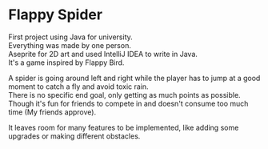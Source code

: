 # Flappy Spider

First project using Java for university. <br>
Everything was made by one person. <br>
Aseprite for 2D art and used IntelliJ IDEA to write in Java. <br>
It's a game inspired by Flappy Bird.

A spider is going around left and right while the player has to jump at a good moment to catch a fly and avoid toxic rain. <br>
There is no specific end goal, only getting as much points as possible. <br>
Though it's fun for friends to compete in and doesn't consume too much time (My friends approve).

It leaves room for many features to be implemented, like adding some upgrades or making different obstacles.
